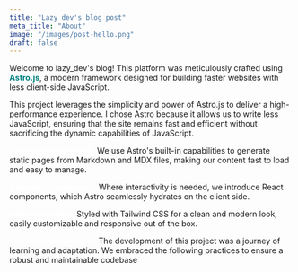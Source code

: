 ```yaml
---
title: "Lazy dev's blog post"
meta_title: "About"
image: "/images/post-hello.png"
draft: false
---
```


Welcome to lazy_dev's blog! This platform was meticulously crafted using <span style="color: teal; font-weight: bold;">Astro.js</span>, a modern framework designed for building faster websites with less client-side JavaScript.

This project leverages the simplicity and power of Astro.js to deliver a high-performance experience. I chose Astro because it allows us to write less JavaScript, ensuring that the site remains fast and efficient without sacrificing the dynamic capabilities of JavaScript.

<span style="color: white; font-weight: bold;">Static Site Generation: </span> We use Astro's built-in capabilities to generate static pages from Markdown and MDX files, making our content fast to load and easy to manage.

<span style="color: white; font-weight: bold;">Dynamic Components: </span> Where interactivity is needed, we introduce React components, which Astro seamlessly hydrates on the client side.

<span style="color: white; font-weight: bold;">Styling Freedom: </span> Styled with Tailwind CSS for a clean and modern look, easily customizable and responsive out of the box.

<span style="color: white; font-weight: bold;">Development Journey: </span> The development of this project was a journey of learning and adaptation. We embraced the following practices to ensure a robust and maintainable codebase
